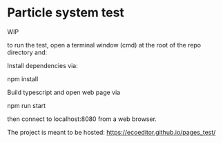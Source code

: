 
# Particle system test

WIP

to run the test, open a terminal window (cmd) at the root of the repo directory and:

Install dependencies via: 

npm install

Build typescript and open web page via 

npm run start 


then connect to localhost:8080 from a web browser.

The project is meant to be hosted: https://ecoeditor.github.io/pages_test/
